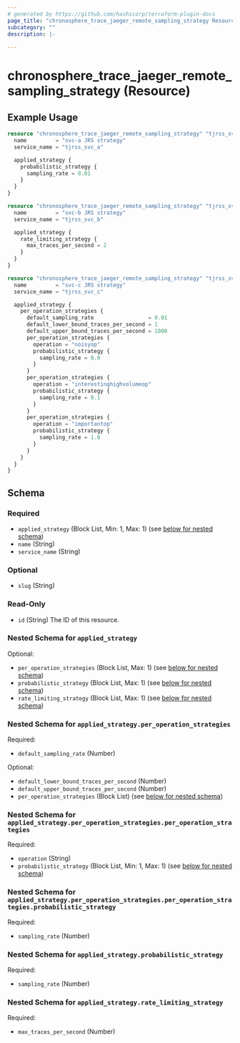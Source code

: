 ```yaml
---
# generated by https://github.com/hashicorp/terraform-plugin-docs
page_title: "chronosphere_trace_jaeger_remote_sampling_strategy Resource - chronosphere"
subcategory: ""
description: |-
  
---
```


# chronosphere_trace_jaeger_remote_sampling_strategy (Resource)



## Example Usage

```terraform
resource "chronosphere_trace_jaeger_remote_sampling_strategy" "tjrss_svc_a" {
  name         = "svc-a JRS strategy"
  service_name = "tjrss_svc_a"

  applied_strategy {
    probabilistic_strategy {
      sampling_rate = 0.01
    }
  }
}

resource "chronosphere_trace_jaeger_remote_sampling_strategy" "tjrss_svc_b" {
  name         = "svc-b JRS strategy"
  service_name = "tjrss_svc_b"

  applied_strategy {
    rate_limiting_strategy {
      max_traces_per_second = 2
    }
  }
}

resource "chronosphere_trace_jaeger_remote_sampling_strategy" "tjrss_svc_c" {
  name         = "svc-c JRS strategy"
  service_name = "tjrss_svc_c"

  applied_strategy {
    per_operation_strategies {
      default_sampling_rate                 = 0.01
      default_lower_bound_traces_per_second = 1
      default_upper_bound_traces_per_second = 1000
      per_operation_strategies {
        operation = "noisyop"
        probabilistic_strategy {
          sampling_rate = 0.0
        }
      }
      per_operation_strategies {
        operation = "interestinghighvolumeop"
        probabilistic_strategy {
          sampling_rate = 0.1
        }
      }
      per_operation_strategies {
        operation = "importantop"
        probabilistic_strategy {
          sampling_rate = 1.0
        }
      }
    }
  }
}
```

<!-- schema generated by tfplugindocs -->
## Schema

### Required

- `applied_strategy` (Block List, Min: 1, Max: 1) (see [below for nested schema](#nestedblock--applied_strategy))
- `name` (String)
- `service_name` (String)

### Optional

- `slug` (String)

### Read-Only

- `id` (String) The ID of this resource.

<a id="nestedblock--applied_strategy"></a>
### Nested Schema for `applied_strategy`

Optional:

- `per_operation_strategies` (Block List, Max: 1) (see [below for nested schema](#nestedblock--applied_strategy--per_operation_strategies))
- `probabilistic_strategy` (Block List, Max: 1) (see [below for nested schema](#nestedblock--applied_strategy--probabilistic_strategy))
- `rate_limiting_strategy` (Block List, Max: 1) (see [below for nested schema](#nestedblock--applied_strategy--rate_limiting_strategy))

<a id="nestedblock--applied_strategy--per_operation_strategies"></a>
### Nested Schema for `applied_strategy.per_operation_strategies`

Required:

- `default_sampling_rate` (Number)

Optional:

- `default_lower_bound_traces_per_second` (Number)
- `default_upper_bound_traces_per_second` (Number)
- `per_operation_strategies` (Block List) (see [below for nested schema](#nestedblock--applied_strategy--per_operation_strategies--per_operation_strategies))

<a id="nestedblock--applied_strategy--per_operation_strategies--per_operation_strategies"></a>
### Nested Schema for `applied_strategy.per_operation_strategies.per_operation_strategies`

Required:

- `operation` (String)
- `probabilistic_strategy` (Block List, Min: 1, Max: 1) (see [below for nested schema](#nestedblock--applied_strategy--per_operation_strategies--per_operation_strategies--probabilistic_strategy))

<a id="nestedblock--applied_strategy--per_operation_strategies--per_operation_strategies--probabilistic_strategy"></a>
### Nested Schema for `applied_strategy.per_operation_strategies.per_operation_strategies.probabilistic_strategy`

Required:

- `sampling_rate` (Number)




<a id="nestedblock--applied_strategy--probabilistic_strategy"></a>
### Nested Schema for `applied_strategy.probabilistic_strategy`

Required:

- `sampling_rate` (Number)


<a id="nestedblock--applied_strategy--rate_limiting_strategy"></a>
### Nested Schema for `applied_strategy.rate_limiting_strategy`

Required:

- `max_traces_per_second` (Number)
